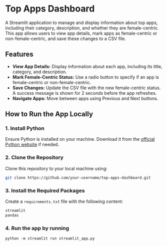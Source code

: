 # Top Apps Dashboard

A Streamlit application to manage and display information about top apps, including their category, description, and whether they are female-centric. This app allows users to view app details, mark apps as female-centric or non-female-centric, and save these changes to a CSV file.

## Features

- **View App Details:** Display information about each app, including its title, category, and description.
- **Mark Female-Centric Status:** Use a radio button to specify if an app is female-centric or non-female-centric.
- **Save Changes:** Update the CSV file with the new female-centric status. A success message is shown for 2 seconds before the app refreshes.
- **Navigate Apps:** Move between apps using Previous and Next buttons.

## How to Run the App Locally

### 1. Install Python

Ensure Python is installed on your machine. Download it from the [official Python website](https://www.python.org/downloads/) if needed.

### 2. Clone the Repository

Clone this repository to your local machine using:

```bash
git clone https://github.com/your-username/top-apps-dashboard.git 
```

### 3. Install the Required Packages

   Create a `requirements.txt` file with the following content:

   ```txt
   streamlit
   pandas
   ```
### 4. Run the app by running 
   ```python -m streamlit run streamlit_app.py```
